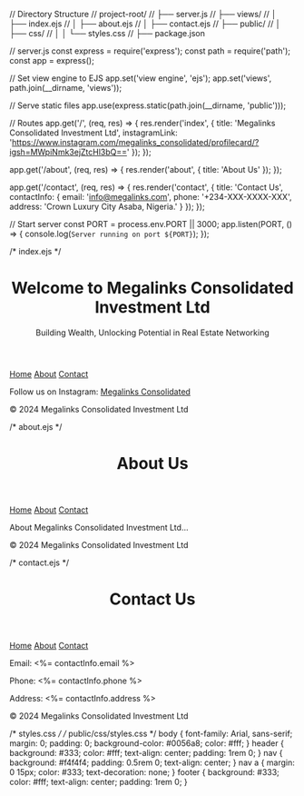 
// Directory Structure
// project-root/
// ├── server.js
// ├── views/
// │   ├── index.ejs
// │   ├── about.ejs
// │   ├── contact.ejs
// ├── public/
// │   ├── css/
// │   │   └── styles.css
// ├── package.json

// server.js
const express = require('express');
const path = require('path');
const app = express();

// Set view engine to EJS
app.set('view engine', 'ejs');
app.set('views', path.join(__dirname, 'views'));

// Serve static files
app.use(express.static(path.join(__dirname, 'public')));

// Routes
app.get('/', (req, res) => {
  res.render('index', {
    title: 'Megalinks Consolidated Investment Ltd',
    instagramLink: 'https://www.instagram.com/megalinks_consolidated/profilecard/?igsh=MWpiNmk3ejZtcHl3bQ=='
  });
});

app.get('/about', (req, res) => {
  res.render('about', { title: 'About Us' });
});

app.get('/contact', (req, res) => {
  res.render('contact', {
    title: 'Contact Us',
    contactInfo: {
      email: 'info@megalinks.com',
      phone: '+234-XXX-XXXX-XXX',
      address: 'Crown Luxury City Asaba, Nigeria.'
    }
  });
});

// Start server
const PORT = process.env.PORT || 3000;
app.listen(PORT, () => {
  console.log(`Server running on port ${PORT}`);
});

/* index.ejs */
<!-- views/index.ejs -->
<!DOCTYPE html>
<html lang="en">
<head>
    <meta charset="UTF-8">
    <meta name="viewport" content="width=device-width, initial-scale=1.0">
    <title><%= title %></title>
    <link rel="stylesheet" href="/css/styles.css">
</head>
<body>
    <header>
        <h1>Welcome to Megalinks Consolidated Investment Ltd</h1>
        <p>Building Wealth, Unlocking Potential in Real Estate Networking</p>
    </header>
    <nav>
        <a href="/">Home</a>
        <a href="/about">About</a>
        <a href="/contact">Contact</a>
    </nav>
    <section>
        <p>Follow us on Instagram: <a href="<%= instagramLink %>" target="_blank">Megalinks Consolidated</a></p>
    </section>
    <footer>
        <p>&copy; 2024 Megalinks Consolidated Investment Ltd</p>
    </footer>
</body>
</html>

/* about.ejs */
<!-- views/about.ejs -->
<!DOCTYPE html>
<html lang="en">
<head>
    <meta charset="UTF-8">
    <meta name="viewport" content="width=device-width, initial-scale=1.0">
    <title><%= title %></title>
    <link rel="stylesheet" href="/css/styles.css">
</head>
<body>
    <header>
        <h1>About Us</h1>
    </header>
    <nav>
        <a href="/">Home</a>
        <a href="/about">About</a>
        <a href="/contact">Contact</a>
    </nav>
    <section>
        <p>About Megalinks Consolidated Investment Ltd...</p>
    </section>
    <footer>
        <p>&copy; 2024 Megalinks Consolidated Investment Ltd</p>
    </footer>
</body>
</html>

/* contact.ejs */
<!-- views/contact.ejs -->
<!DOCTYPE html>
<html lang="en">
<head>
    <meta charset="UTF-8">
    <meta name="viewport" content="width=device-width, initial-scale=1.0">
    <title><%= title %></title>
    <link rel="stylesheet" href="/css/styles.css">
</head>
<body>
    <header>
        <h1>Contact Us</h1>
    </header>
    <nav>
        <a href="/">Home</a>
        <a href="/about">About</a>
        <a href="/contact">Contact</a>
    </nav>
    <section>
        <p>Email: <%= contactInfo.email %></p>
        <p>Phone: <%= contactInfo.phone %></p>
        <p>Address: <%= contactInfo.address %></p>
    </section>
    <footer>
        <p>&copy; 2024 Megalinks Consolidated Investment Ltd</p>
    </footer>
</body>
</html>

/* styles.css */
/* public/css/styles.css */
body {
    font-family: Arial, sans-serif;
    margin: 0;
    padding: 0;
    background-color: #0056a8;
    color: #fff;
}
header {
    background: #333;
    color: #fff;
    text-align: center;
    padding: 1rem 0;
}
nav {
    background: #f4f4f4;
    padding: 0.5rem 0;
    text-align: center;
}
nav a {
    margin: 0 15px;
    color: #333;
    text-decoration: none;
}
footer {
    background: #333;
    color: #fff;
    text-align: center;
    padding: 1rem 0;
}
